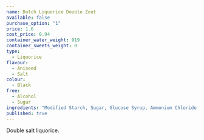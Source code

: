 ```yaml
---
name: Dutch Liquorice Double Zout
available: false
purchase_option: "1"
price: 1.6
cost_price: 0.94
container_water_weight: 919
container_sweets_weight: 0
type: 
  - Liquorice
flavour: 
  - Aniseed
  - Salt
colour: 
  - Black
free: 
  - Alcohol
  - Sugar
ingredients: "Modified Starch, Sugar, Glucose Syrup, Ammonium Chloride, Molasses, Colour Caramel, Liquorice Extract, Flavours, Glazing Agent: Vegetable Oil, Bees Wax"
published: true
---
```

Double salt liquorice.